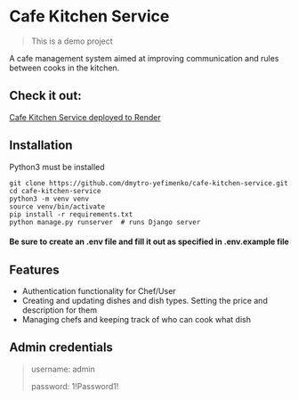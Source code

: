 # Cafe Kitchen Service
> This is a demo project

A cafe management system aimed at improving communication and rules between cooks in the kitchen.

## Check it out:
[Cafe Kitchen Service deployed to Render](https://cafe-kitchen-service.onrender.com/)

## Installation

Python3 must be installed

```shell
git clone https://github.com/dmytro-yefimenko/cafe-kitchen-service.git
cd cafe-kitchen-service
python3 -m venv venv
source venv/bin/activate
pip install -r requirements.txt
python manage.py runserver  # runs Django server
```

#### Be sure to create an .env file and fill it out as specified in .env.example file


## Features

* Authentication functionality for Chef/User
* Creating and updating dishes and dish types. Setting the price and description for them
* Managing chefs and keeping track of who can cook what dish


## Admin credentials
> username: admin
>
> password: 1!Password1!